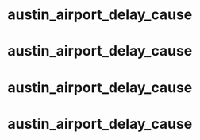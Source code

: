 # austin_airport_delay_cause
# austin_airport_delay_cause
# austin_airport_delay_cause
# austin_airport_delay_cause
